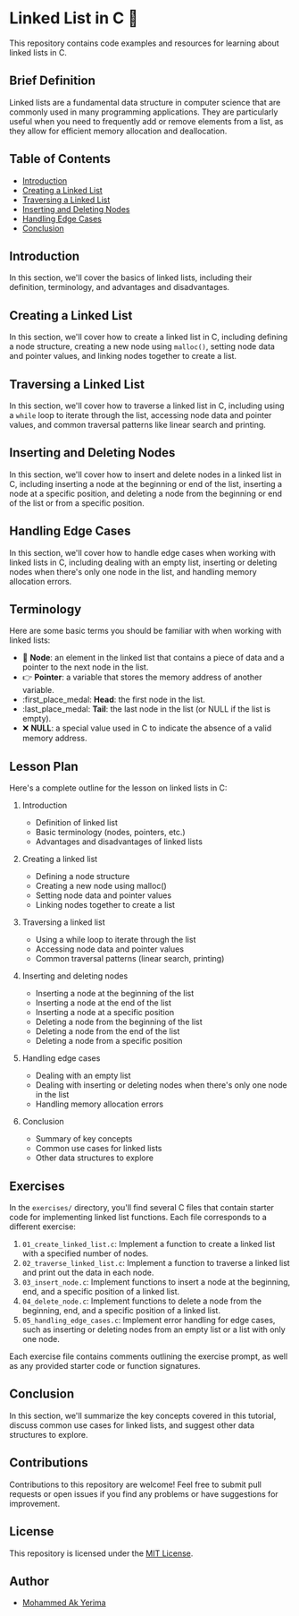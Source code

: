 
# Linked List in C 🚀

This repository contains code examples and resources for learning about linked lists in C.

## Brief Definition
Linked lists are a fundamental data structure in computer science that are commonly used in many programming applications. They are particularly useful when you need to frequently add or remove elements from a list, as they allow for efficient memory allocation and deallocation.

## Table of Contents

- [Introduction](#introduction)
- [Creating a Linked List](#creating-a-linked-list)
- [Traversing a Linked List](#traversing-a-linked-list)
- [Inserting and Deleting Nodes](#inserting-and-deleting-nodes)
- [Handling Edge Cases](#handling-edge-cases)
- [Conclusion](#conclusion)

## Introduction

In this section, we'll cover the basics of linked lists, including their definition, terminology, and advantages and disadvantages.

## Creating a Linked List

In this section, we'll cover how to create a linked list in C, including defining a node structure, creating a new node using `malloc()`, setting node data and pointer values, and linking nodes together to create a list.

## Traversing a Linked List

In this section, we'll cover how to traverse a linked list in C, including using a `while` loop to iterate through the list, accessing node data and pointer values, and common traversal patterns like linear search and printing.

## Inserting and Deleting Nodes

In this section, we'll cover how to insert and delete nodes in a linked list in C, including inserting a node at the beginning or end of the list, inserting a node at a specific position, and deleting a node from the beginning or end of the list or from a specific position.

## Handling Edge Cases

In this section, we'll cover how to handle edge cases when working with linked lists in C, including dealing with an empty list, inserting or deleting nodes when there's only one node in the list, and handling memory allocation errors.



## Terminology

Here are some basic terms you should be familiar with when working with linked lists:

- :brain: **Node**: an element in the linked list that contains a piece of data and a pointer to the next node in the list.
- :point_right: **Pointer**: a variable that stores the memory address of another variable.
- :first_place_medal: **Head**: the first node in the list.
- :last_place_medal: **Tail**: the last node in the list (or NULL if the list is empty).
- :x: **NULL**: a special value used in C to indicate the absence of a valid memory address.

## Lesson Plan

Here's a complete outline for the lesson on linked lists in C:

1. Introduction
    - Definition of linked list
    - Basic terminology (nodes, pointers, etc.)
    - Advantages and disadvantages of linked lists

2. Creating a linked list
    - Defining a node structure
    - Creating a new node using malloc()
    - Setting node data and pointer values
    - Linking nodes together to create a list

3. Traversing a linked list
    - Using a while loop to iterate through the list
    - Accessing node data and pointer values
    - Common traversal patterns (linear search, printing)

4. Inserting and deleting nodes
    - Inserting a node at the beginning of the list
    - Inserting a node at the end of the list
    - Inserting a node at a specific position
    - Deleting a node from the beginning of the list
    - Deleting a node from the end of the list
    - Deleting a node from a specific position

5. Handling edge cases
    - Dealing with an empty list
    - Dealing with inserting or deleting nodes when there's only one node in the list
    - Handling memory allocation errors

6. Conclusion 
    - Summary of key concepts
    - Common use cases for linked lists
    - Other data structures to explore

## Exercises

In the `exercises/` directory, you'll find several C files that contain starter code for implementing linked list functions. Each file corresponds to a different exercise:

1. `01_create_linked_list.c`: Implement a function to create a linked list with a specified number of nodes.
2. `02_traverse_linked_list.c`: Implement a function to traverse a linked list and print out the data in each node.
3. `03_insert_node.c`: Implement functions to insert a node at the beginning, end, and a specific position of a linked list.
4. `04_delete_node.c`: Implement functions to delete a node from the beginning, end, and a specific position of a linked list.
5. `05_handling_edge_cases.c`: Implement error handling for edge cases, such as inserting or deleting nodes from an empty list or a list with only one node.

Each exercise file contains comments outlining the exercise prompt, as well as any provided starter code or function signatures.


## Conclusion

In this section, we'll summarize the key concepts covered in this tutorial, discuss common use cases for linked lists, and suggest other data structures to explore.

## Contributions

Contributions to this repository are welcome! Feel free to submit pull requests or open issues if you find any problems or have suggestions for improvement.

## License

This repository is licensed under the [MIT License](https://opensource.org/licenses/MIT).

## Author
- [Mohammed Ak Yerima](https://www.linkedin.com/in/mohammed-abba-kaka-a69144195/)
